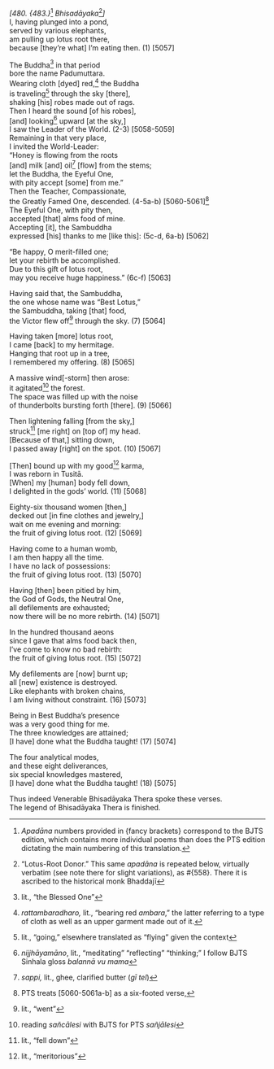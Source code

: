 *\[480. {483.}*[^1] *Bhisadāyaka*[^2]*\]*  
I, having plunged into a pond,  
served by various elephants,  
am pulling up lotus root there,  
because \[they’re what\] I’m eating then. (1) \[5057\]

The Buddha[^3] in that period  
bore the name Padumuttara.  
Wearing cloth \[dyed\] red,[^4] the Buddha  
is traveling[^5] through the sky \[there\],  
shaking \[his\] robes made out of rags.  
Then I heard the sound \[of his robes\],  
\[and\] looking[^6] upward \[at the sky,\]  
I saw the Leader of the World. (2-3) \[5058-5059\]  
Remaining in that very place,  
I invited the World-Leader:  
“Honey is flowing from the roots  
\[and\] milk \[and\] oil[^7] \[flow\] from the stems;  
let the Buddha, the Eyeful One,  
with pity accept \[some\] from me.”  
Then the Teacher, Compassionate,  
the Greatly Famed One, descended. (4-5a-b) \[5060-5061\][^8]  
The Eyeful One, with pity then,  
accepted \[that\] alms food of mine.  
Accepting \[it\], the Sambuddha  
expressed \[his\] thanks to me \[like this\]: (5c-d, 6a-b) \[5062\]

“Be happy, O merit-filled one;  
let your rebirth be accomplished.  
Due to this gift of lotus root,  
may you receive huge happiness.” (6c-f) \[5063\]

Having said that, the Sambuddha,  
the one whose name was “Best Lotus,”  
the Sambuddha, taking \[that\] food,  
the Victor flew off[^9] through the sky. (7) \[5064\]

Having taken \[more\] lotus root,  
I came \[back\] to my hermitage.  
Hanging that root up in a tree,  
I remembered my offering. (8) \[5065\]

A massive wind\[-storm\] then arose:  
it agitated[^10] the forest.  
The space was filled up with the noise  
of thunderbolts bursting forth \[there\]. (9) \[5066\]

Then lightening falling \[from the sky,\]  
struck[^11] \[me right\] on \[top of\] my head.  
\[Because of that,\] sitting down,  
I passed away \[right\] on the spot. (10) \[5067\]

\[Then\] bound up with my good[^12] karma,  
I was reborn in Tusitā.  
\[When\] my \[human\] body fell down,  
I delighted in the gods’ world. (11) \[5068\]

Eighty-six thousand women \[then,\]  
decked out \[in fine clothes and jewelry,\]  
wait on me evening and morning:  
the fruit of giving lotus root. (12) \[5069\]

Having come to a human womb,  
I am then happy all the time.  
I have no lack of possessions:  
the fruit of giving lotus root. (13) \[5070\]

Having \[then\] been pitied by him,  
the God of Gods, the Neutral One,  
all defilements are exhausted;  
now there will be no more rebirth. (14) \[5071\]

In the hundred thousand aeons  
since I gave that alms food back then,  
I’ve come to know no bad rebirth:  
the fruit of giving lotus root. (15) \[5072\]

My defilements are \[now\] burnt up;  
all \[new\] existence is destroyed.  
Like elephants with broken chains,  
I am living without constraint. (16) \[5073\]

Being in Best Buddha’s presence  
was a very good thing for me.  
The three knowledges are attained;  
\[I have\] done what the Buddha taught! (17) \[5074\]

The four analytical modes,  
and these eight deliverances,  
six special knowledges mastered,  
\[I have\] done what the Buddha taught! (18) \[5075\]

Thus indeed Venerable Bhisadāyaka Thera spoke these verses.  
The legend of Bhisadāyaka Thera is finished.

[^1]: *Apadāna* numbers provided in {fancy brackets} correspond to the BJTS edition, which contains more individual poems than does the PTS edition dictating the main numbering of this translation.

[^2]: “Lotus-Root Donor.” This same *apadāna* is repeated below, virtually verbatim (see note there for slight variations), as \#{558}. There it is ascribed to the historical monk Bhaddajī

[^3]: lit., “the Blessed One”

[^4]: *rattambaradharo,* lit., “bearing red *ambara*,” the latter referring to a type of cloth as well as an upper garment made out of it.

[^5]: lit., “going,” elsewhere translated as “flying” given the context

[^6]: *nijjhāyamāno*, lit., “meditating” “reflecting” “thinking;” I follow BJTS Sinhala gloss *balannā vu mama*

[^7]: *sappi,* lit., ghee, clarified butter (*gī tel*)

[^8]: PTS treats \[5060-5061a-b\] as a six-footed verse,

[^9]: lit., “went”

[^10]: reading *sañcālesi* with BJTS for PTS *sañjālesi*

[^11]: lit., “fell down”

[^12]: lit., “meritorious”
